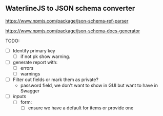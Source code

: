 ## WaterlineJS to JSON schema converter



https://www.npmjs.com/package/json-schema-ref-parser

https://www.npmjs.com/package/json-schema-docs-generator


TODO:
- [ ] Identify primary key
    - [ ] if not pk show warning.
- [ ] generate report with:
    - [ ] errors
    - [ ] warnings
- [ ] Filter out fields or mark them as private?
    - password field, we don't want to show in GUI but want to have in Swagger
- [ ] _inputs_
    - [ ] form:
        - [ ] ensure we have a default for items or provide one
